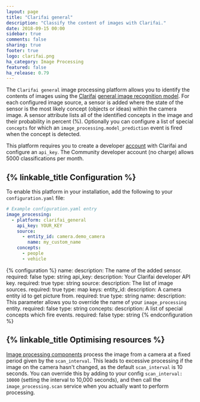 ```yaml
---
layout: page
title: "Clarifai general"
description: "Classify the content of images with Clarifai."
date: 2018-09-15 00:00
sidebar: true
comments: false
sharing: true
footer: true
logo: clarifai.png
ha_category: Image Processing
featured: false
ha_release: 0.79
---
```


The `Clarifai general` image processing platform allows you to identify the contents of images using the [Clarifai](https://www.clarifai.com/) [general image recognition model](https://www.clarifai.com/models/general-image-recognition-model-aaa03c23b3724a16a56b629203edc62c). For each configured image source, a sensor is added where the state of the sensor is the most likely concept (objects or ideas) within the camera image. A sensor attribute lists all of the identified concepts in the image and their probability in percent (%). Optionally you can configure a list of special `concepts` for which an  `image_processing.model_prediction` event is fired when the concept is detected.


This platform requires you to create a developer [account](https://www.clarifai.com/pricing) with Clarifai and configure an `api_key`. The Community developer account (no charge) allows 5000 classifications per month.


## {% linkable_title Configuration %}

To enable this platform in your installation, add the following to your `configuration.yaml` file:

```yaml
# Example configuration.yaml entry
image_processing:
  - platform: clarifai_general
    api_key: YOUR_KEY
    source:
      - entity_id: camera.demo_camera
        name: my_custom_name
    concepts:
      - people
      - vehicle
```

{% configuration %}
name:
  description: The name of the added sensor.
  required: false
  type: string
api_key:
  description: Your Clarifai developer API key.
  required: true
  type: string
source:
  description: The list of image sources.
  required: true
  type: map
  keys:
    entity_id:
      description: A camera entity id to get picture from.
      required: true
      type: string
    name:
      description: This parameter allows you to override the name of your `image_processing` entity.
      required: false
      type: string
concepts:
  description: A list of special concepts which fire events.
  required: false
  type: string
{% endconfiguration %}


## {% linkable_title Optimising resources %}

[Image processing components](https://www.home-assistant.io/components/image_processing/) process the image from a camera at a fixed period given by the `scan_interval`. This leads to excessive processing if the image on the camera hasn't changed, as the default `scan_interval` is 10 seconds. You can override this by adding to your config `scan_interval: 10000` (setting the interval to 10,000 seconds), and then call the `image_processing.scan` service when you actually want to perform processing.

